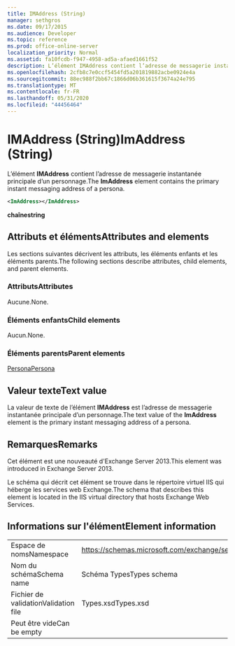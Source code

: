 ```yaml
---
title: IMAddress (String)
manager: sethgros
ms.date: 09/17/2015
ms.audience: Developer
ms.topic: reference
ms.prod: office-online-server
localization_priority: Normal
ms.assetid: fa10fcdb-f947-4958-ad5a-afaed1661f52
description: L’élément IMAddress contient l’adresse de messagerie instantanée principale d’un personnage.
ms.openlocfilehash: 2cfb8c7e0ccf5454fd5a201819882acbe0924e4a
ms.sourcegitcommit: 88ec988f2bb67c1866d06b361615f3674a24e795
ms.translationtype: MT
ms.contentlocale: fr-FR
ms.lasthandoff: 05/31/2020
ms.locfileid: "44456464"
---
```

# <a name="imaddress-string"></a><span data-ttu-id="dabb7-103">IMAddress (String)</span><span class="sxs-lookup"><span data-stu-id="dabb7-103">ImAddress (String)</span></span>

<span data-ttu-id="dabb7-104">L’élément **IMAddress** contient l’adresse de messagerie instantanée principale d’un personnage.</span><span class="sxs-lookup"><span data-stu-id="dabb7-104">The **ImAddress** element contains the primary instant messaging address of a persona.</span></span> 
  
```XML
<ImAddress></ImAddress>
```

 <span data-ttu-id="dabb7-105">**chaîne**</span><span class="sxs-lookup"><span data-stu-id="dabb7-105">**string**</span></span>
## <a name="attributes-and-elements"></a><span data-ttu-id="dabb7-106">Attributs et éléments</span><span class="sxs-lookup"><span data-stu-id="dabb7-106">Attributes and elements</span></span>

<span data-ttu-id="dabb7-107">Les sections suivantes décrivent les attributs, les éléments enfants et les éléments parents.</span><span class="sxs-lookup"><span data-stu-id="dabb7-107">The following sections describe attributes, child elements, and parent elements.</span></span>
  
### <a name="attributes"></a><span data-ttu-id="dabb7-108">Attributs</span><span class="sxs-lookup"><span data-stu-id="dabb7-108">Attributes</span></span>

<span data-ttu-id="dabb7-109">Aucune.</span><span class="sxs-lookup"><span data-stu-id="dabb7-109">None.</span></span>
  
### <a name="child-elements"></a><span data-ttu-id="dabb7-110">Éléments enfants</span><span class="sxs-lookup"><span data-stu-id="dabb7-110">Child elements</span></span>

<span data-ttu-id="dabb7-111">Aucun.</span><span class="sxs-lookup"><span data-stu-id="dabb7-111">None.</span></span>
  
### <a name="parent-elements"></a><span data-ttu-id="dabb7-112">Éléments parents</span><span class="sxs-lookup"><span data-stu-id="dabb7-112">Parent elements</span></span>

[<span data-ttu-id="dabb7-113">Persona</span><span class="sxs-lookup"><span data-stu-id="dabb7-113">Persona</span></span>](persona.md)
  
## <a name="text-value"></a><span data-ttu-id="dabb7-114">Valeur texte</span><span class="sxs-lookup"><span data-stu-id="dabb7-114">Text value</span></span>

<span data-ttu-id="dabb7-115">La valeur de texte de l’élément **IMAddress** est l’adresse de messagerie instantanée principale d’un personnage.</span><span class="sxs-lookup"><span data-stu-id="dabb7-115">The text value of the **ImAddress** element is the primary instant messaging address of a persona.</span></span> 
  
## <a name="remarks"></a><span data-ttu-id="dabb7-116">Remarques</span><span class="sxs-lookup"><span data-stu-id="dabb7-116">Remarks</span></span>

<span data-ttu-id="dabb7-117">Cet élément est une nouveauté d'Exchange Server 2013.</span><span class="sxs-lookup"><span data-stu-id="dabb7-117">This element was introduced in Exchange Server 2013.</span></span>
  
<span data-ttu-id="dabb7-118">Le schéma qui décrit cet élément se trouve dans le répertoire virtuel IIS qui héberge les services web Exchange.</span><span class="sxs-lookup"><span data-stu-id="dabb7-118">The schema that describes this element is located in the IIS virtual directory that hosts Exchange Web Services.</span></span>
  
## <a name="element-information"></a><span data-ttu-id="dabb7-119">Informations sur l'élément</span><span class="sxs-lookup"><span data-stu-id="dabb7-119">Element information</span></span>

|||
|:-----|:-----|
|<span data-ttu-id="dabb7-120">Espace de noms</span><span class="sxs-lookup"><span data-stu-id="dabb7-120">Namespace</span></span>  <br/> |https://schemas.microsoft.com/exchange/services/2006/types  <br/> |
|<span data-ttu-id="dabb7-121">Nom du schéma</span><span class="sxs-lookup"><span data-stu-id="dabb7-121">Schema name</span></span>  <br/> |<span data-ttu-id="dabb7-122">Schéma Types</span><span class="sxs-lookup"><span data-stu-id="dabb7-122">Types schema</span></span>  <br/> |
|<span data-ttu-id="dabb7-123">Fichier de validation</span><span class="sxs-lookup"><span data-stu-id="dabb7-123">Validation file</span></span>  <br/> |<span data-ttu-id="dabb7-124">Types.xsd</span><span class="sxs-lookup"><span data-stu-id="dabb7-124">Types.xsd</span></span>  <br/> |
|<span data-ttu-id="dabb7-125">Peut être vide</span><span class="sxs-lookup"><span data-stu-id="dabb7-125">Can be empty</span></span>  <br/> ||
   

